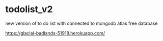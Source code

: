 # todolist_v2
 new version of to do list with connected to mongodb atlas free database 

https://glacial-badlands-51918.herokuapp.com/
